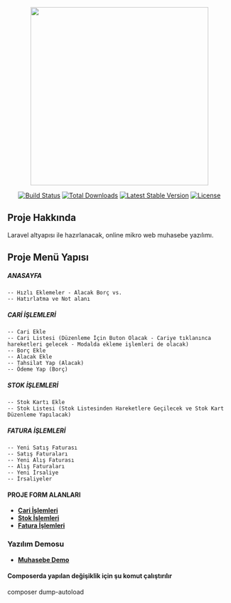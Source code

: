 <p align="center"><a href="https://oksijenyazilim.com" target="_blank"><img src="https://oksijenyazilim.com/storage/2015/02/kurumsal_logo2.png" width="400"></a></p>

<p align="center">
<a href="https://travis-ci.org/laravel/framework"><img src="https://travis-ci.org/laravel/framework.svg" alt="Build Status"></a>
<a href="https://packagist.org/packages/laravel/framework"><img src="https://img.shields.io/packagist/dt/laravel/framework" alt="Total Downloads"></a>
<a href="https://packagist.org/packages/laravel/framework"><img src="https://img.shields.io/packagist/v/laravel/framework" alt="Latest Stable Version"></a>
<a href="https://packagist.org/packages/laravel/framework"><img src="https://img.shields.io/packagist/l/laravel/framework" alt="License"></a>
</p>

## Proje Hakkında

Laravel altyapısı ile hazırlanacak, online mikro web muhasebe yazılımı.

  

## Proje Menü Yapısı

##### ANASAYFA
    -- Hızlı Eklemeler - Alacak Borç vs.
    -- Hatırlatma ve Not alanı
  
##### CARİ İŞLEMLERİ
    -- Cari Ekle
    -- Cari Listesi (Düzenleme İçin Buton Olacak - Cariye tıklanınca hareketleri gelecek - Modalda ekleme işlemleri de olacak)
    -- Borç Ekle
    -- Alacak Ekle
    -- Tahsilat Yap (Alacak)
    -- Ödeme Yap (Borç)

##### STOK İŞLEMLERİ
    -- Stok Kartı Ekle
    -- Stok Listesi (Stok Listesinden Hareketlere Geçilecek ve Stok Kart Düzenleme Yapılacak)

##### FATURA İŞLEMLERİ
    -- Yeni Satış Faturası
    -- Satış Faturaları
    -- Yeni Alış Faturası
    -- Alış Faturaları
    -- Yeni İrsaliye
    -- İrsaliyeler

#### PROJE FORM ALANLARI 
- **[Cari İşlemleri](https://gitlab.com/efkandemiroz/webmuhasebe/-/wikis/CAR%C4%B0-%C4%B0%C5%9ELEMLER)**
- **[Stok İşlemleri](https://gitlab.com/efkandemiroz/webmuhasebe/-/wikis/STOK-%C4%B0%C5%9ELEMLER%C4%B0)**
- **[Fatura İşlemleri](https://gitlab.com/efkandemiroz/webmuhasebe/-/wikis/FATURA-%C4%B0%C5%9ELEMLER%C4%B0)**

### Yazılım Demosu

- **[Muhasebe Demo](https://muhasebe.oksijenyazilim.com/)**


#### Composerda yapılan değişiklik için şu komut çalıştırılır
composer dump-autoload
